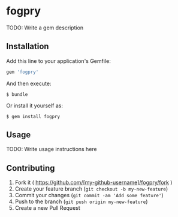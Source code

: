 # fogpry

TODO: Write a gem description

## Installation

Add this line to your application's Gemfile:

```ruby
gem 'fogpry'
```

And then execute:

    $ bundle

Or install it yourself as:

    $ gem install fogpry

## Usage

TODO: Write usage instructions here

## Contributing

1. Fork it ( https://github.com/[my-github-username]/fogpry/fork )
2. Create your feature branch (`git checkout -b my-new-feature`)
3. Commit your changes (`git commit -am 'Add some feature'`)
4. Push to the branch (`git push origin my-new-feature`)
5. Create a new Pull Request

